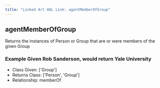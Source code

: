 ```yaml
---
title: "Linked Art HAL Link: agentMemberOfGroup"
---
```


## agentMemberOfGroup

Returns the instances of Person or Group that are or were members of the given Group

### Example Given Rob Sanderson, would return Yale University


* Class Given: ['Group']
* Returns Class: ['Person', 'Group']
* Relationship: memberOf

